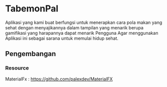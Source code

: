 # TabemonPal
Aplikasi yang kami buat berfungsi untuk menerapkan cara pola makan yang sehat dengan menyajikannya dalam tampilan yang menarik berupa gamifikasi yang harapannya dapat menarik Pengguna Agar menggunakan Aplikasi ini sebagai sarana untuk memulai hidup sehat.

## Pengembangan 

### Resource

MaterialFx : https://github.com/palexdev/MaterialFX